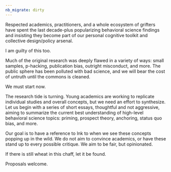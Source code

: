 ```yaml
---
nb_migrate: dirty
---
```


Respected academics, practitioners, and a whole ecosystem of grifters have spent the last decade-plus popularizing behavioral science findings and insisting they become part of our personal cognitive toolkit and collective design/policy arsenal.

I am guilty of this too.

Much of the original research was deeply flawed in a variety of ways: small samples, p-hacking, publication bias, outright misconduct, and more. The public sphere has been polluted with bad science, and we will bear the cost of untruth until the commons is cleaned.

We must start now.

The research tide is turning. Young academics are working to replicate individual studies and overall concepts, but we need an effort to synthesize. Let us begin with a series of short essays, thoughtful and not aggressive, aiming to summarize the current best understanding of high-level behavioral science topics: priming, prospect theory, anchoring, status quo bias, and more.

Our goal is to have a reference to lnk to when we see these concepts popping up in the wild. We do not aim to convince academics, or have these stand up to every possible critique. We aim to be fair, but opinionated.

If there is still wheat in this chaff, let it be found.

Proposals welcome.
